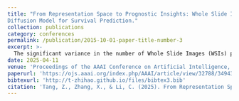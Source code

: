 ```yaml
---
title: "From Representation Space to Prognostic Insights: Whole Slide Image Generation with Hierarchical
Diffusion Model for Survival Prediction."
collection: publications
category: conferences
permalink: /publication/2015-10-01-paper-title-number-3
excerpt: >-
  The significant variance in the number of Whole Slide Images (WSIs) per patient creates a data imbalance that leads to biased and unreliable predictions from pathology foundation models, particularly for underrepresented cases. To mitigate this, we introduce a hierarchical diffusion model that generates high-quality 'virtual slide' representations by learning from the existing dataset. This data augmentation strategy effectively corrects for bias, enhancing the overall fairness and accuracy of the model.
date: 2025-04-11
venue: 'Proceedings of the AAAI Conference on Artificial Intelligence, 39(7), 7329-7337.'
paperurl: 'https://ojs.aaai.org/index.php/AAAI/article/view/32788/34943'
bibtexurl: 'http://t-zhihao.github.io/files/bibtex3.bib'
citation: 'Tang, Z., Zhang, X., & Li, C. (2025). From Representation Space to Prognostic Insights: Whole Slide Image Generation with Hierarchical Diffusion Model for Survival Prediction. Proceedings of the AAAI Conference on Artificial Intelligence, 39(7), 7329-7337. https://doi.org/10.1609/aaai.v39i7.32788'
---
```

